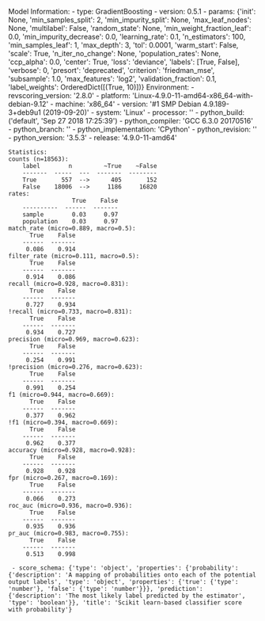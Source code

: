 Model Information:
	 - type: GradientBoosting
	 - version: 0.5.1
	 - params: {'init': None, 'min_samples_split': 2, 'min_impurity_split': None, 'max_leaf_nodes': None, 'multilabel': False, 'random_state': None, 'min_weight_fraction_leaf': 0.0, 'min_impurity_decrease': 0.0, 'learning_rate': 0.1, 'n_estimators': 100, 'min_samples_leaf': 1, 'max_depth': 3, 'tol': 0.0001, 'warm_start': False, 'scale': True, 'n_iter_no_change': None, 'population_rates': None, 'ccp_alpha': 0.0, 'center': True, 'loss': 'deviance', 'labels': [True, False], 'verbose': 0, 'presort': 'deprecated', 'criterion': 'friedman_mse', 'subsample': 1.0, 'max_features': 'log2', 'validation_fraction': 0.1, 'label_weights': OrderedDict([(True, 10)])}
	Environment:
	 - revscoring_version: '2.8.0'
	 - platform: 'Linux-4.9.0-11-amd64-x86_64-with-debian-9.12'
	 - machine: 'x86_64'
	 - version: '#1 SMP Debian 4.9.189-3+deb9u1 (2019-09-20)'
	 - system: 'Linux'
	 - processor: ''
	 - python_build: ('default', 'Sep 27 2018 17:25:39')
	 - python_compiler: 'GCC 6.3.0 20170516'
	 - python_branch: ''
	 - python_implementation: 'CPython'
	 - python_revision: ''
	 - python_version: '3.5.3'
	 - release: '4.9.0-11-amd64'
	
	Statistics:
	counts (n=18563):
		label        n         ~True    ~False
		-------  -----  ---  -------  --------
		True       557  -->      405       152
		False    18006  -->     1186     16820
	rates:
		              True    False
		----------  ------  -------
		sample        0.03     0.97
		population    0.03     0.97
	match_rate (micro=0.889, macro=0.5):
		  True    False
		------  -------
		 0.086    0.914
	filter_rate (micro=0.111, macro=0.5):
		  True    False
		------  -------
		 0.914    0.086
	recall (micro=0.928, macro=0.831):
		  True    False
		------  -------
		 0.727    0.934
	!recall (micro=0.733, macro=0.831):
		  True    False
		------  -------
		 0.934    0.727
	precision (micro=0.969, macro=0.623):
		  True    False
		------  -------
		 0.254    0.991
	!precision (micro=0.276, macro=0.623):
		  True    False
		------  -------
		 0.991    0.254
	f1 (micro=0.944, macro=0.669):
		  True    False
		------  -------
		 0.377    0.962
	!f1 (micro=0.394, macro=0.669):
		  True    False
		------  -------
		 0.962    0.377
	accuracy (micro=0.928, macro=0.928):
		  True    False
		------  -------
		 0.928    0.928
	fpr (micro=0.267, macro=0.169):
		  True    False
		------  -------
		 0.066    0.273
	roc_auc (micro=0.936, macro=0.936):
		  True    False
		------  -------
		 0.935    0.936
	pr_auc (micro=0.983, macro=0.755):
		  True    False
		------  -------
		 0.513    0.998
	
	 - score_schema: {'type': 'object', 'properties': {'probability': {'description': 'A mapping of probabilities onto each of the potential output labels', 'type': 'object', 'properties': {'true': {'type': 'number'}, 'false': {'type': 'number'}}}, 'prediction': {'description': 'The most likely label predicted by the estimator', 'type': 'boolean'}}, 'title': 'Scikit learn-based classifier score with probability'}

